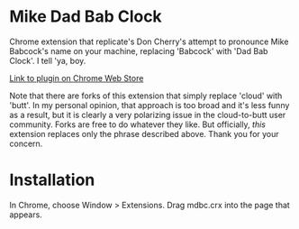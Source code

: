 Mike Dad Bab Clock
=============

Chrome extension that replicate's Don Cherry's attempt to pronounce Mike Babcock's name on your machine,
replacing 'Babcock' with 'Dad Bab Clock'. I tell 'ya, boy.

[Link to plugin on Chrome Web Store](https://chrome.google.com/webstore/detail/mike-dad-bab-clock/mmefjpbielccphapinfhfhdpbfeklglc)

Note that there are forks of this extension that simply replace 'cloud' with 'butt'.
In my personal opinion, that approach is too broad and it's less funny as a result, but it is clearly a very
polarizing issue in the cloud-to-butt user community.  Forks are free to do whatever they like.  But officially, _this_
extension replaces only the phrase described above. Thank you for your concern.

Installation
=============
In Chrome, choose Window > Extensions. Drag mdbc.crx into the page that appears.